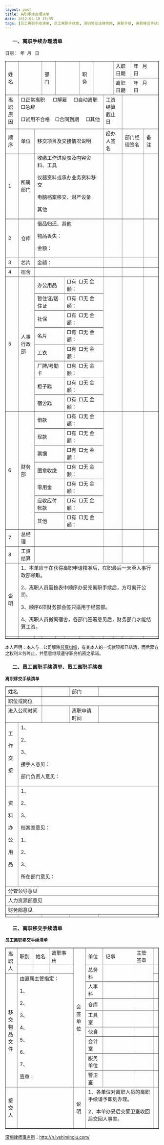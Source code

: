 ```yaml
---
layout: post
title: 离职手续办理清单
date: 2012-04-10 15:55
tags: [员工离职手续清单, 员工离职手续表, 深圳劳动法律师网, 离职手续, 离职移交手续清单]
---
```

<ol>
<h3>一、离职手续办理清单</h3>
</ol>
日期：  年  月   日
<table border="1" cellspacing="0" cellpadding="0">
<tbody>
<tr>
<td rowspan="2" width="42">姓名</td>
<td colspan="2" rowspan="2" width="96"></td>
<td rowspan="2" width="48">部门</td>
<td colspan="2" rowspan="2" width="136"></td>
<td rowspan="2" width="48">职务</td>
<td colspan="2" rowspan="2" width="94"></td>
<td colspan="2" width="72">入职日期</td>
<td colspan="2" width="134">年   月   日</td>
</tr>
<tr>
<td colspan="2" width="72">离职日期</td>
<td colspan="2" width="134">年   月   日</td>
</tr>
<tr>
<td width="42" valign="top">离职原因</td>
<td colspan="7" width="376">□正常离职      □解雇     □自动离职   □急辞

□试用不合格    □合同到期     □其他</td>
<td colspan="2" width="85" valign="top">工资结算截止日</td>
<td colspan="3" width="168" valign="top"></td>
</tr>
<tr>
<td width="42">顺序</td>
<td width="77">单位</td>
<td colspan="6" width="299">移交项目及交接情况说明</td>
<td colspan="2" width="85">经办人签名</td>
<td colspan="2" width="108">部门经理签名</td>
<td width="60">备注</td>
</tr>
<tr>
<td width="42">1</td>
<td width="77">所属部门</td>
<td colspan="6" width="299">收缴工作进度表及内容资料、工具

仪器资料或承办业务资料移交

电脑档案移交、财产设备

其他</td>
<td colspan="2" width="85"></td>
<td colspan="2" width="108"></td>
<td width="60"></td>
</tr>
<tr>
<td width="42">2</td>
<td width="77">仓库</td>
<td colspan="6" width="299">借品归还、其他

物品丢失：

金额：</td>
<td colspan="2" width="85"></td>
<td colspan="2" width="108"></td>
<td width="60"></td>
</tr>
<tr>
<td width="42">3</td>
<td width="77">芯片</td>
<td colspan="6" width="299">金额：</td>
<td colspan="2" width="85"></td>
<td colspan="2" width="108"></td>
<td width="60"></td>
</tr>
<tr>
<td width="42">4</td>
<td width="77">宿舍</td>
<td colspan="6" width="299"></td>
<td colspan="2" width="85"></td>
<td colspan="2" width="108"></td>
<td width="60"></td>
</tr>
<tr>
<td rowspan="8" width="42">5</td>
<td rowspan="8" width="77">人事行政部</td>
<td colspan="3" width="104">办公用品</td>
<td colspan="3" width="195">□有  □无 金额：<span style="text-decoration: underline;"> </span></td>
<td colspan="2" rowspan="8" width="85"></td>
<td colspan="2" rowspan="8" width="108"></td>
<td rowspan="8" width="60"></td>
</tr>
<tr>
<td colspan="3" width="104">暂住证/居住证</td>
<td colspan="3" width="195" valign="top">□有  □无 金额：<span style="text-decoration: underline;"> </span></td>
</tr>
<tr>
<td colspan="3" width="104">社保</td>
<td colspan="3" width="195" valign="top">□有  □无 金额：<span style="text-decoration: underline;"> </span></td>
</tr>
<tr>
<td colspan="3" width="104">名片</td>
<td colspan="3" width="195" valign="top">□有  □无 金额：<span style="text-decoration: underline;"> </span></td>
</tr>
<tr>
<td colspan="3" width="104">工衣</td>
<td colspan="3" width="195" valign="top">□有  □无 金额：<span style="text-decoration: underline;"> </span></td>
</tr>
<tr>
<td colspan="3" width="104">厂牌/考勤卡</td>
<td colspan="3" width="195" valign="top">□有  □无 金额：<span style="text-decoration: underline;"> </span></td>
</tr>
<tr>
<td colspan="3" width="104">柜子匙</td>
<td colspan="3" width="195" valign="top">□有  □无 金额：<span style="text-decoration: underline;"> </span></td>
</tr>
<tr>
<td colspan="3" width="104">宿舍匙</td>
<td colspan="3" width="195" valign="top">□有  □无 金额：<span style="text-decoration: underline;"> </span></td>
</tr>
<tr>
<td rowspan="7" width="42">6</td>
<td rowspan="7" width="77">财务部</td>
<td colspan="3" width="104">借款</td>
<td colspan="3" width="195">□有  □无 金额：<span style="text-decoration: underline;"> </span></td>
<td colspan="2" rowspan="7" width="85"></td>
<td colspan="2" rowspan="7" width="108"></td>
<td rowspan="7" width="60"></td>
</tr>
<tr>
<td colspan="3" width="104">现款</td>
<td colspan="3" width="195">□有  □无 金额：<span style="text-decoration: underline;"> </span></td>
</tr>
<tr>
<td colspan="3" width="104">票据</td>
<td colspan="3" width="195">□有  □无 金额：<span style="text-decoration: underline;"> </span></td>
</tr>
<tr>
<td colspan="3" width="104">图章收缴</td>
<td colspan="3" width="195">□有  □无 金额：<span style="text-decoration: underline;"> </span></td>
</tr>
<tr>
<td colspan="3" width="104">零用金</td>
<td colspan="3" width="195">□有  □无 金额：<span style="text-decoration: underline;"> </span></td>
</tr>
<tr>
<td colspan="3" width="104">应收应付帐款</td>
<td colspan="3" width="195">□有  □无 金额：<span style="text-decoration: underline;"> </span></td>
</tr>
<tr>
<td colspan="3" width="104">其他</td>
<td colspan="3" width="195">□有  □无 金额：<span style="text-decoration: underline;"> </span></td>
</tr>
<tr>
<td width="42">7</td>
<td width="77">总经理</td>
<td colspan="6" width="299"></td>
<td colspan="2" width="85"></td>
<td colspan="2" width="108"></td>
<td width="60"></td>
</tr>
<tr>
<td width="42">8</td>
<td width="77">工资结算</td>
<td colspan="6" width="299"></td>
<td colspan="2" width="85"></td>
<td colspan="2" width="108"></td>
<td width="60"></td>
</tr>
<tr>
<td width="42">说明</td>
<td colspan="12" width="629">1、本单应于在获得离职申请核准后，在职最后一天至人事行政部领取。

2、离职人员需按表中顺序办妥完离职手续后，方可离开公司。

3、顺序6项财务部会签只适用于经营部。

4、离职人员搬离宿舍，各部门签署意见后，财务部门才能结算工资。</td>
</tr>
<tr height="0">
<td width="42"></td>
<td width="77"></td>
<td width="19"></td>
<td width="48"></td>
<td width="37"></td>
<td width="99"></td>
<td width="48"></td>
<td width="48"></td>
<td width="46"></td>
<td width="38"></td>
<td width="34"></td>
<td width="74"></td>
<td width="60"></td>
</tr>
</tbody>
</table>
本人声明：本人与__公司解除<a href="http://h.lvshiminglu.com/law/495.html">劳资纠纷</a>，有关本人的一切款项都已结清，而后双方之权利义务终止，并愿意继续遵守职务机密之承诺。
<ol>
<h3>二、员工离职手续清单、员工离职手续表</h3>
</ol>
<strong>离职移交手续清单</strong>
<table border="1" cellspacing="0" cellpadding="0">
<tbody>
<tr>
<td colspan="2" width="121" valign="top">姓名</td>
<td width="112" valign="top"></td>
<td width="112" valign="top">部门</td>
<td width="275" valign="top"></td>
</tr>
<tr>
<td colspan="2" width="121" valign="top">职位或岗位</td>
<td colspan="3" width="499" valign="top"></td>
</tr>
<tr>
<td colspan="2" width="121" valign="top">进入公司时间</td>
<td width="112" valign="top"></td>
<td width="112" valign="top">离职申请时间</td>
<td width="275" valign="top"></td>
</tr>
<tr>
<td width="29">工

作

交

接</td>
<td colspan="4" width="590" valign="top">1、

2、

3、

接手人意见：

部门负责人意见：</td>
</tr>
<tr>
<td width="28">资

料

办

公

用

品</td>
<td colspan="4" width="591" valign="top">1、

2、

3、

档案室意见：

1、

2、

3、

所在部门意见：</td>
</tr>
<tr>
<td colspan="5" width="619" valign="top">分管领导意见</td>
</tr>
<tr>
<td colspan="5" width="619" valign="top">人力资源部意见</td>
</tr>
<tr>
<td colspan="5" width="619" valign="top">财务部意见</td>
</tr>
<tr height="0">
<td width="29"></td>
<td width="92"></td>
<td width="112"></td>
<td width="112"></td>
<td width="275"></td>
</tr>
</tbody>
</table>
<ol>
<h3>三、离职移交手续清单</h3>
</ol>
<strong>员工离职移交手续清单</strong><strong></strong>
<table border="1" cellspacing="0" cellpadding="0">
<tbody>
<tr>
<td rowspan="2" width="27">离职人</td>
<td width="59">职别</td>
<td width="60">姓名</td>
<td width="122">离职事由</td>
<td rowspan="10" width="29">会签单位</td>
<td width="70">单位</td>
<td width="170">记事</td>
<td width="83">主管签章</td>
<td width="0" height="30"></td>
</tr>
<tr>
<td width="59"></td>
<td width="60"></td>
<td width="122"></td>
<td rowspan="2" width="70">总务科</td>
<td rowspan="2" width="170"></td>
<td rowspan="2" width="83"></td>
<td width="0" height="29"></td>
</tr>
<tr>
<td rowspan="8" width="27">移交物品文件</td>
<td colspan="3" rowspan="8" width="241" valign="top">由直属主管指定：

1、

2、

3、

4、

5、

6、

7、

签章：</td>
<td width="0" height="21"></td>
</tr>
<tr>
<td width="70">人事科</td>
<td width="170"></td>
<td width="83"></td>
<td width="0" height="38"></td>
</tr>
<tr>
<td width="70">仓库</td>
<td width="170"></td>
<td width="83"></td>
<td width="0" height="38"></td>
</tr>
<tr>
<td width="70">工具室</td>
<td width="170"></td>
<td width="83"></td>
<td width="0" height="36"></td>
</tr>
<tr>
<td width="70">伙食</td>
<td width="170"></td>
<td width="83"></td>
<td width="0" height="26"></td>
</tr>
<tr>
<td width="70">会计室</td>
<td width="170"></td>
<td width="83"></td>
<td width="0" height="34"></td>
</tr>
<tr>
<td width="70">服务单位</td>
<td width="170"></td>
<td width="83"></td>
<td width="0" height="34"></td>
</tr>
<tr>
<td width="70" valign="top">警卫室</td>
<td width="170" valign="top"></td>
<td width="83" valign="top"></td>
<td width="0" height="31"></td>
</tr>
<tr>
<td width="27">接交人</td>
<td colspan="3" width="241" valign="top"></td>
<td width="29">说明</td>
<td colspan="3" width="323">1、各单位对离职人员的离职手续请予即刻办理。

2、本单办妥后交警卫室收回后交回人事室。</td>
<td width="0" height="105"></td>
</tr>
</tbody>
</table>


<a href="http://h.lvshiminglu.com/">深圳律师事务所</a>：<a href="http://h.lvshiminglu.com/">http://h.lvshiminglu.com/</a>

